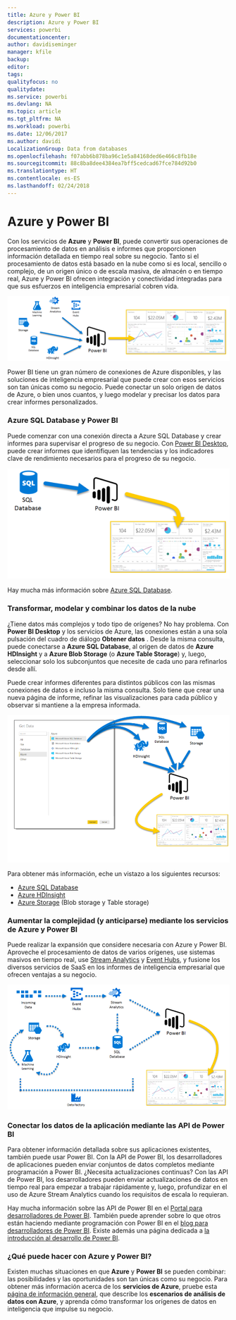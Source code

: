 ```yaml
---
title: Azure y Power BI
description: Azure y Power BI
services: powerbi
documentationcenter: 
author: davidiseminger
manager: kfile
backup: 
editor: 
tags: 
qualityfocus: no
qualitydate: 
ms.service: powerbi
ms.devlang: NA
ms.topic: article
ms.tgt_pltfrm: NA
ms.workload: powerbi
ms.date: 12/06/2017
ms.author: davidi
LocalizationGroup: Data from databases
ms.openlocfilehash: f07abb6b878ba96c1e5a84168ded6e466c8fb18e
ms.sourcegitcommit: 88c8ba8dee4384ea7bff5cedcad67fce784d92b0
ms.translationtype: HT
ms.contentlocale: es-ES
ms.lasthandoff: 02/24/2018
---
```

# <a name="azure-and-power-bi"></a>Azure y Power BI
Con los servicios de **Azure** y **Power BI**, puede convertir sus operaciones de procesamiento de datos en análisis e informes que proporcionen información detallada en tiempo real sobre su negocio. Tanto si el procesamiento de datos está basado en la nube como si es local, sencillo o complejo, de un origen único o de escala masiva, de almacén o en tiempo real, Azure y Power BI ofrecen integración y conectividad integradas para que sus esfuerzos en inteligencia empresarial cobren vida.

![](media/service-azure-and-power-bi/azure_1.png)

Power BI tiene un gran número de conexiones de Azure disponibles, y las soluciones de inteligencia empresarial que puede crear con esos servicios son tan únicas como su negocio. Puede conectar un solo origen de datos de Azure, o bien unos cuantos, y luego modelar y precisar los datos para crear informes personalizados.

### <a name="azure-sql-database-and-power-bi"></a>Azure SQL Database y Power BI
Puede comenzar con una conexión directa a Azure SQL Database y crear informes para supervisar el progreso de su negocio. Con [Power BI Desktop](desktop-getting-started.md), puede crear informes que identifiquen las tendencias y los indicadores clave de rendimiento necesarios para el progreso de su negocio.

![](media/service-azure-and-power-bi/azure_2_sqltopbi.png)

Hay mucha más información sobre [Azure SQL Database](http://azure.microsoft.com/services/sql-database/).

### <a name="transform-shape-and-merge-your-cloud-data"></a>Transformar, modelar y combinar los datos de la nube
¿Tiene datos más complejos y todo tipo de orígenes? No hay problema. Con **Power BI Desktop** y los servicios de Azure, las conexiones están a una sola pulsación del cuadro de diálogo **Obtener datos** . Desde la misma consulta, puede conectarse a **Azure SQL Database**, al origen de datos de **Azure HDInsight** y a **Azure Blob Storage** (o **Azure Table Storage**) y, luego, seleccionar solo los subconjuntos que necesite de cada uno para refinarlos desde allí.

Puede crear informes diferentes para distintos públicos con las mismas conexiones de datos e incluso la misma consulta. Solo tiene que crear una nueva página de informe, refinar las visualizaciones para cada público y observar si mantiene a la empresa informada.

![](media/service-azure-and-power-bi/azure_3_multipletopbi.png)

Para obtener más información, eche un vistazo a los siguientes recursos:

* [Azure SQL Database](http://azure.microsoft.com/services/sql-database/)
* [Azure HDInsight](http://azure.microsoft.com/services/hdinsight/)
* [Azure Storage](http://azure.microsoft.com/services/storage/) (Blob storage y Table storage)

### <a name="get-complex-and-ahead-using-azure-services-and-power-bi"></a>Aumentar la complejidad (y anticiparse) mediante los servicios de Azure y Power BI
Puede realizar la expansión que considere necesaria con Azure y Power BI. Aproveche el procesamiento de datos de varios orígenes, use sistemas masivos en tiempo real, use [Stream Analytics](http://azure.microsoft.com/services/stream-analytics/) y [Event Hubs](http://azure.microsoft.com/services/event-hubs/), y fusione los diversos servicios de SaaS en los informes de inteligencia empresarial que ofrecen ventajas a su negocio.

![](media/service-azure-and-power-bi/azure_4_complex.png)

### <a name="connect-your-app-data-using-power-bi-apis"></a>Conectar los datos de la aplicación mediante las API de Power BI
Para obtener información detallada sobre sus aplicaciones existentes, también puede usar Power BI. Con la API de Power BI, los desarrolladores de aplicaciones pueden enviar conjuntos de datos completos mediante programación a Power BI. ¿Necesita actualizaciones continuas? Con las API de Power BI, los desarrolladores pueden enviar actualizaciones de datos en tiempo real para empezar a trabajar rápidamente y, luego, profundizar en el uso de Azure Stream Analytics cuando los requisitos de escala lo requieran.

Hay mucha información sobre las API de Power BI en el [Portal para desarrolladores de Power BI](http://dev.powerbi.com). También puede aprender sobre lo que otros están haciendo mediante programación con Power BI en el [blog para desarrolladores de Power BI](http://blogs.msdn.com/powerbidev). Existe además una página dedicada a [la introducción al desarrollo de Power BI](https://msdn.microsoft.com/library/dn889824.aspx).

### <a name="what-could-you-do-with-azure-and-power-bi"></a>¿Qué puede hacer con Azure y Power BI?
Existen muchas situaciones en que **Azure** y **Power BI** se pueden combinar: las posibilidades y las oportunidades son tan únicas como su negocio. Para obtener más información acerca de los **servicios de Azure**, pruebe esta [página de información general](http://go.microsoft.com/fwlink/?LinkId=535031&clcid=0x409), que describe los **escenarios de análisis de datos con Azure**, y aprenda cómo transformar los orígenes de datos en inteligencia que impulse su negocio.

